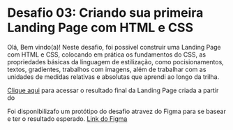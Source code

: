 # Desafio 03: Criando sua primeira Landing Page com HTML e CSS

Olá, Bem vindo(a)! Neste desafio, foi possivel construir uma Landing Page com HTML e CSS, colocando em prática os fundamentos do CSS,
as propriedades básicas da linguagem de estilização, como pocisionamentos, textos, gradientes, trabalhos com imagens, além de trabalhar 
com as unidades de medidas relativas e absolutas que aprendi ao longo da trilha.

[Clique aqui](https://vanessavillela.github.io/BOOTCAMP-NTTDATA-DIVERSIDADE-DESAFIO-03/) para acessar o resultado final da Landing Page criada a partir do 

Foi disponibilizafo um protótipo do desafio atravez do Figma para se basear e ter o resultado esperado.
[Link do Figma](https://www.figma.com/file/3PiokoJj9IhGDnNiWAJbz7/DIO---Desafio-01?node-id=2%3A6)





